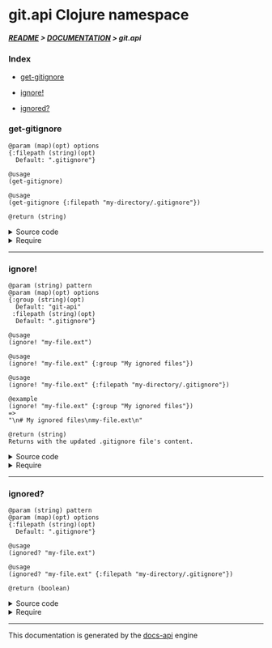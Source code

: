
# git.api Clojure namespace

##### [README](../../../README.md) > [DOCUMENTATION](../../COVER.md) > git.api

### Index

- [get-gitignore](#get-gitignore)

- [ignore!](#ignore)

- [ignored?](#ignored)

### get-gitignore

```
@param (map)(opt) options
{:filepath (string)(opt)
  Default: ".gitignore"}
```

```
@usage
(get-gitignore)
```

```
@usage
(get-gitignore {:filepath "my-directory/.gitignore"})
```

```
@return (string)
```

<details>
<summary>Source code</summary>

```
(defn get-gitignore
  ([]
   (get-gitignore {}))

  ([{:keys [filepath] :or {filepath config/DEFAULT-GITIGNORE-FILEPATH}}]
   (io/read-file filepath)))
```

</details>

<details>
<summary>Require</summary>

```
(ns my-namespace (:require [git.api :refer [get-gitignore]]))

(git.api/get-gitignore ...)
(get-gitignore         ...)
```

</details>

---

### ignore!

```
@param (string) pattern
@param (map)(opt) options
{:group (string)(opt)
  Default: "git-api"
 :filepath (string)(opt)
  Default: ".gitignore"}
```

```
@usage
(ignore! "my-file.ext")
```

```
@usage
(ignore! "my-file.ext" {:group "My ignored files"})
```

```
@usage
(ignore! "my-file.ext" {:filepath "my-directory/.gitignore"})
```

```
@example
(ignore! "my-file.ext" {:group "My ignored files"})
=>
"\n# My ignored files\nmy-file.ext\n"
```

```
@return (string)
Returns with the updated .gitignore file's content.
```

<details>
<summary>Source code</summary>

```
(defn ignore!
  ([pattern]
   (ignore! pattern {}))

  ([pattern {:keys [group] :or {group "git-api"} :as options}]
   (let [gitignore (get-gitignore options)]
        (letfn [(group-exists?    [group]     (string/contains-part? gitignore (str "# "group)))
                (write-gitignore! [gitignore] (println (str "git.api adding pattern to .gitignore: \""pattern"\""))
                                              (io/write-file! ".gitignore" gitignore {:create? true})
                                              (return gitignore))]
               (cond (ignored?      pattern options)
                     (return        gitignore)
                     (group-exists? group)
                     (let [gitignore (str (string/to-first-occurence gitignore (str "# "group))
                                          (str "\n"pattern)
                                          (string/after-first-occurence gitignore (str "# "group)))]
                          (write-gitignore! gitignore))
                     :else
                     (let [gitignore (str (string/ends-with! gitignore "\n")
                                          (str "\n# "group"\n"pattern"\n"))]
                          (write-gitignore! gitignore)))))))
```

</details>

<details>
<summary>Require</summary>

```
(ns my-namespace (:require [git.api :refer [ignore!]]))

(git.api/ignore! ...)
(ignore!         ...)
```

</details>

---

### ignored?

```
@param (string) pattern
@param (map)(opt) options
{:filepath (string)(opt)
  Default: ".gitignore"}
```

```
@usage
(ignored? "my-file.ext")
```

```
@usage
(ignored? "my-file.ext" {:filepath "my-directory/.gitignore"})
```

```
@return (boolean)
```

<details>
<summary>Source code</summary>

```
(defn ignored?
  ([pattern]
   (ignored? pattern {}))

  ([pattern options]
   (string/contains-part? (get-gitignore options)
                          (str "\n"pattern"\n"))))
```

</details>

<details>
<summary>Require</summary>

```
(ns my-namespace (:require [git.api :refer [ignored?]]))

(git.api/ignored? ...)
(ignored?         ...)
```

</details>

---

This documentation is generated by the [docs-api](https://github.com/bithandshake/docs-api) engine

